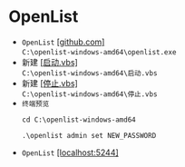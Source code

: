 # OpenList
* `OpenList` [[github.com]](https://github.com/OpenListTeam/OpenList/releases)  
`C:\openlist-windows-amd64\openlist.exe`
* 新建 [[启动.vbs]](启动.vbs)  
`C:\openlist-windows-amd64\启动.vbs`
* 新建 [[停止.vbs]](停止.vbs)  
`C:\openlist-windows-amd64\停止.vbs`
* `终端预览`
    ```
    cd C:\openlist-windows-amd64
    ```
    ```
    .\openlist admin set NEW_PASSWORD
    ```
* `OpenList` [[localhost:5244]](http://localhost:5244/)